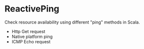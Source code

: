 # ReactivePing

Check resource availability using different "ping" methods in Scala.
- Http Get request
- Native platform ping
- ICMP Echo request

